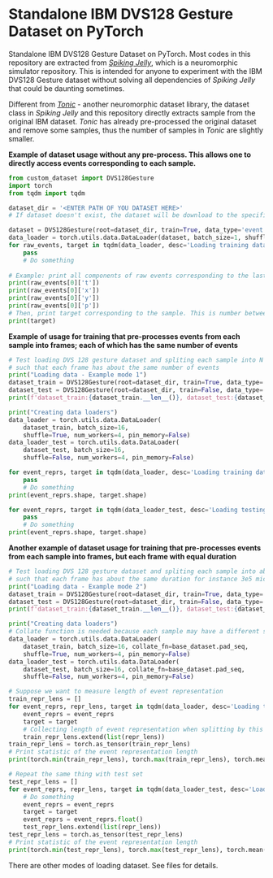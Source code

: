 # Standalone IBM DVS128 Gesture Dataset on PyTorch
Standalone IBM DVS128 Gesture Dataset on PyTorch. Most codes in this repository are extracted from [*Spiking Jelly*](https://spikingjelly.readthedocs.io/zh_CN/latest/spikingjelly.datasets.html#spikingjelly.datasets.dvs128_gesture.DVS128Gesture), which is a neuromorphic simulator repository. This is intended for anyone to experiment with the IBM DVS128 Gesture dataset without solving all dependencies of *Spiking Jelly* that could be daunting sometimes.

Different from [*Tonic*](https://tonic.readthedocs.io/en/latest/reference/generated/tonic.datasets.DVSGesture.html#tonic.datasets.DVSGesture) - another neuromorphic dataset library, the dataset class in *Spiking Jelly* and this repository directly extracts sample from the original IBM dataset. *Tonic* has already pre-processed the original dataset and remove some samples, thus the number of samples in *Tonic* are slightly smaller.

**Example of dataset usage without any pre-process. This allows one to directly access events corresponding to each sample.**
```python
from custom_dataset import DVS128Gesture
import torch
from tqdm import tqdm

dataset_dir = '<ENTER PATH OF YOU DATASET HERE>'
# If dataset doesn't exist, the dataset will be download to the specified location

dataset = DVS128Gesture(root=dataset_dir, train=True, data_type='event')
data_loader = torch.utils.data.DataLoader(dataset, batch_size=1, shuffle=True, num_workers=1)
for raw_events, target in tqdm(data_loader, desc='Loading training data'):
    pass
    # Do something
    
# Example: print all components of raw events corresponding to the last sample in dataloader
print(raw_events[0]['t'])
print(raw_events[0]['x'])
print(raw_events[0]['y'])
print(raw_events[0]['p'])
# Then, print target corresponding to the sample. This is number between 0-10 as there are 11 classes of actions in the dataset.
print(target)
```

**Example of usage for training that pre-processes events from each sample into frames; each of which has the same number of events**
```python
# Test loading DVS 128 gesture dataset and spliting each sample into N frames
# such that each frame has about the same number of events
print("Loading data - Example mode 1")
dataset_train = DVS128Gesture(root=dataset_dir, train=True, data_type='frame', frames_number=16, split_by='number')
dataset_test = DVS128Gesture(root=dataset_dir, train=False, data_type='frame', frames_number=16s, split_by='number')
print(f'dataset_train:{dataset_train.__len__()}, dataset_test:{dataset_test.__len__()}')

print("Creating data loaders")
data_loader = torch.utils.data.DataLoader(
    dataset_train, batch_size=16,
    shuffle=True, num_workers=4, pin_memory=False)
data_loader_test = torch.utils.data.DataLoader(
    dataset_test, batch_size=16,
    shuffle=False, num_workers=4, pin_memory=False)

for event_reprs, target in tqdm(data_loader, desc='Loading training data'):
    pass
    # Do something
print(event_reprs.shape, target.shape)

for event_reprs, target in tqdm(data_loader_test, desc='Loading testing data'):
    pass
    # Do something
print(event_reprs.shape, target.shape)
```

**Another example of dataset usage for training that pre-processes events from each sample into frames, but each frame with equal duration**
```python
# Test loading DVS 128 gesture dataset and spliting each sample into abritrary number of frames
# such that each frame has about the same duration for instance 3e5 micro second
print("Loading data - Example mode 2")
dataset_train = DVS128Gesture(root=dataset_dir, train=True, data_type='frame', split_by='frame_duration', frame_duration=300000)
dataset_test = DVS128Gesture(root=dataset_dir, train=False, data_type='frame', split_by='frame_duration', frame_duration=300000)
print(f'dataset_train:{dataset_train.__len__()}, dataset_test:{dataset_test.__len__()}')

print("Creating data loaders")
# Collate function is needed because each sample may have a different size
data_loader = torch.utils.data.DataLoader(
    dataset_train, batch_size=16, collate_fn=base_dataset.pad_seq,
    shuffle=True, num_workers=4, pin_memory=False)
data_loader_test = torch.utils.data.DataLoader(
    dataset_test, batch_size=16, collate_fn=base_dataset.pad_seq,
    shuffle=False, num_workers=4, pin_memory=False)

# Suppose we want to measure length of event representation 
train_repr_lens = []
for event_reprs, repr_lens, target in tqdm(data_loader, desc='Loading training data'):
    event_reprs = event_reprs
    target = target
    # Collecting length of event representation when splitting by this method
    train_repr_lens.extend(list(repr_lens))
train_repr_lens = torch.as_tensor(train_repr_lens)
# Print statistic of the event representation length 
print(torch.min(train_repr_lens), torch.max(train_repr_lens), torch.mean(train_repr_lens.float()), torch.std(train_repr_lens.float()))

# Repeat the same thing with test set 
test_repr_lens = []
for event_reprs, repr_lens, target in tqdm(data_loader_test, desc='Loading testing data'):
    # Do something
    event_reprs = event_reprs
    target = target
    event_reprs = event_reprs.float()
    test_repr_lens.extend(list(repr_lens))
test_repr_lens = torch.as_tensor(test_repr_lens)
# Print statistic of the event representation length 
print(torch.min(test_repr_lens), torch.max(test_repr_lens), torch.mean(test_repr_lens.float()), torch.std(test_repr_lens.float()))
```
There are other modes of loading dataset. See files for details.
